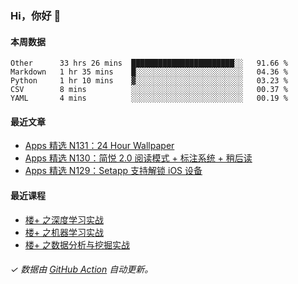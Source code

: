 ### Hi，你好 👋

#### 本周数据

<!--START_SECTION:waka-->
```text
Other      33 hrs 26 mins  ███████████████████████░░   91.66 % 
Markdown   1 hr 35 mins    █░░░░░░░░░░░░░░░░░░░░░░░░   04.36 % 
Python     1 hr 10 mins    ▓░░░░░░░░░░░░░░░░░░░░░░░░   03.23 % 
CSV        8 mins          ░░░░░░░░░░░░░░░░░░░░░░░░░   00.37 % 
YAML       4 mins          ░░░░░░░░░░░░░░░░░░░░░░░░░   00.19 % 
```
<!--END_SECTION:waka-->

#### 最近文章

<!-- BLOG:START -->
- [Apps 精选 N131：24 Hour Wallpaper](http://huhuhang.com/post/product-hunt/product-hunt-n131)
- [Apps 精选 N130：简悦 2.0 阅读模式 + 标注系统 + 稍后读](http://huhuhang.com/post/product-hunt/product-hunt-n130)
- [Apps 精选 N129：Setapp 支持解锁 iOS 设备](http://huhuhang.com/post/product-hunt/product-hunt-n129)
<!-- BLOG:END -->

#### 最近课程

<!-- SYL:START -->
- [楼+ 之深度学习实战](https://lanqiao.cn/courses/2617)
- [楼+ 之机器学习实战](https://lanqiao.cn/courses/2616)
- [楼+ 之数据分析与挖掘实战](https://lanqiao.cn/courses/2615)
<!-- SYL:END -->

###### ✓ 数据由 [GitHub Action](https://github.com/huhuhang/huhuhang/actions) 自动更新。
